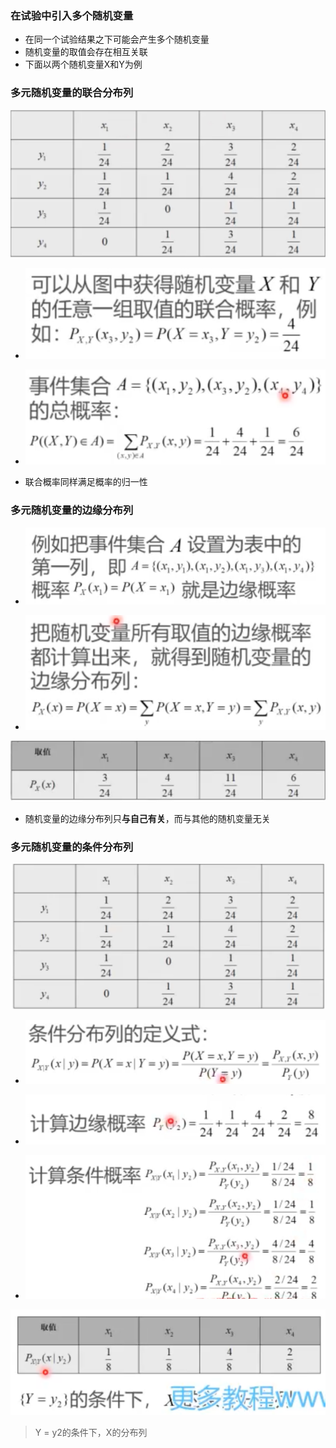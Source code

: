 ### 在试验中引入多个随机变量

* 在同一个试验结果之下可能会产生多个随机变量
* 随机变量的取值会存在相互关联
* 下面以两个随机变量X和Y为例

### 多元随机变量的联合分布列

![image-20230329134052549](%E5%A4%9A%E5%85%83%E9%9A%8F%E6%9C%BA%E5%8F%98%E9%87%8F%E7%9A%84%E9%87%8D%E8%A6%81%E5%88%86%E5%B8%83%E5%88%97.assets/image-20230329134052549.png)

* ![image-20230329134103886](%E5%A4%9A%E5%85%83%E9%9A%8F%E6%9C%BA%E5%8F%98%E9%87%8F%E7%9A%84%E9%87%8D%E8%A6%81%E5%88%86%E5%B8%83%E5%88%97.assets/image-20230329134103886.png)
* ![image-20230329134110984](%E5%A4%9A%E5%85%83%E9%9A%8F%E6%9C%BA%E5%8F%98%E9%87%8F%E7%9A%84%E9%87%8D%E8%A6%81%E5%88%86%E5%B8%83%E5%88%97.assets/image-20230329134110984.png)

* 联合概率同样满足概率的归一性

### 多元随机变量的边缘分布列

* <img src="%E5%A4%9A%E5%85%83%E9%9A%8F%E6%9C%BA%E5%8F%98%E9%87%8F%E7%9A%84%E9%87%8D%E8%A6%81%E5%88%86%E5%B8%83%E5%88%97.assets/image-20230329134208667.png" alt="image-20230329134208667" style="zoom:150%;" />

* ![image-20230329134251508](%E5%A4%9A%E5%85%83%E9%9A%8F%E6%9C%BA%E5%8F%98%E9%87%8F%E7%9A%84%E9%87%8D%E8%A6%81%E5%88%86%E5%B8%83%E5%88%97.assets/image-20230329134251508.png)

![image-20230329134301008](%E5%A4%9A%E5%85%83%E9%9A%8F%E6%9C%BA%E5%8F%98%E9%87%8F%E7%9A%84%E9%87%8D%E8%A6%81%E5%88%86%E5%B8%83%E5%88%97.assets/image-20230329134301008.png)

* 随机变量的边缘分布列只**与自己有关**，而与其他的随机变量无关

### 多元随机变量的条件分布列

![image-20230330113120790](%E5%A4%9A%E5%85%83%E9%9A%8F%E6%9C%BA%E5%8F%98%E9%87%8F%E7%9A%84%E9%87%8D%E8%A6%81%E5%88%86%E5%B8%83%E5%88%97.assets/image-20230330113120790.png)

* ![image-20230330113130537](%E5%A4%9A%E5%85%83%E9%9A%8F%E6%9C%BA%E5%8F%98%E9%87%8F%E7%9A%84%E9%87%8D%E8%A6%81%E5%88%86%E5%B8%83%E5%88%97.assets/image-20230330113130537.png)

* ![image-20230330113234138](%E5%A4%9A%E5%85%83%E9%9A%8F%E6%9C%BA%E5%8F%98%E9%87%8F%E7%9A%84%E9%87%8D%E8%A6%81%E5%88%86%E5%B8%83%E5%88%97.assets/image-20230330113234138.png)

* ![image-20230330113310163](%E5%A4%9A%E5%85%83%E9%9A%8F%E6%9C%BA%E5%8F%98%E9%87%8F%E7%9A%84%E9%87%8D%E8%A6%81%E5%88%86%E5%B8%83%E5%88%97.assets/image-20230330113310163.png)

![image-20230330113345896](%E5%A4%9A%E5%85%83%E9%9A%8F%E6%9C%BA%E5%8F%98%E9%87%8F%E7%9A%84%E9%87%8D%E8%A6%81%E5%88%86%E5%B8%83%E5%88%97.assets/image-20230330113345896.png)

> Y = y2的条件下，X的分布列